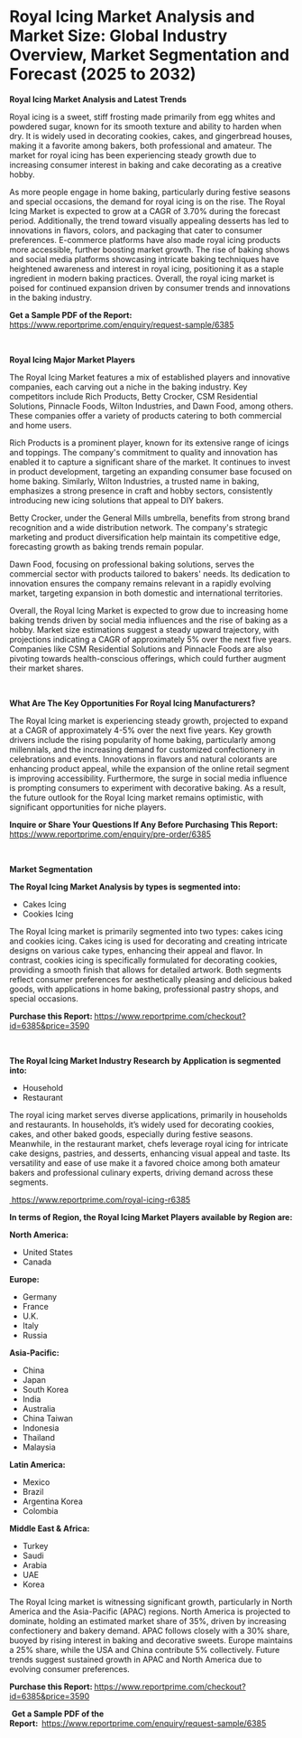<p><h1>Royal Icing Market Analysis and Market Size: Global Industry Overview, Market Segmentation and Forecast (2025 to 2032)</h1></p><p><strong>Royal Icing Market Analysis and Latest Trends</strong></p>
<p><p>Royal icing is a sweet, stiff frosting made primarily from egg whites and powdered sugar, known for its smooth texture and ability to harden when dry. It is widely used in decorating cookies, cakes, and gingerbread houses, making it a favorite among bakers, both professional and amateur. The market for royal icing has been experiencing steady growth due to increasing consumer interest in baking and cake decorating as a creative hobby. </p><p>As more people engage in home baking, particularly during festive seasons and special occasions, the demand for royal icing is on the rise. The Royal Icing Market is expected to grow at a CAGR of 3.70% during the forecast period. Additionally, the trend toward visually appealing desserts has led to innovations in flavors, colors, and packaging that cater to consumer preferences. E-commerce platforms have also made royal icing products more accessible, further boosting market growth. The rise of baking shows and social media platforms showcasing intricate baking techniques have heightened awareness and interest in royal icing, positioning it as a staple ingredient in modern baking practices. Overall, the royal icing market is poised for continued expansion driven by consumer trends and innovations in the baking industry.</p></p>
<p><strong>Get a Sample PDF of the Report:&nbsp;</strong> <a href="https://www.reportprime.com/enquiry/request-sample/6385?utm_campaign=4428&utm_medium=2&utm_source=Github&utm_content=ia&utm_term=15052025&utm_id=royal-icing">https://www.reportprime.com/enquiry/request-sample/6385</a></p>
<p>&nbsp;</p>
<p><strong>Royal Icing Major Market Players</strong></p>
<p><p>The Royal Icing Market features a mix of established players and innovative companies, each carving out a niche in the baking industry. Key competitors include Rich Products, Betty Crocker, CSM Residential Solutions, Pinnacle Foods, Wilton Industries, and Dawn Food, among others. These companies offer a variety of products catering to both commercial and home users.</p><p>Rich Products is a prominent player, known for its extensive range of icings and toppings. The company's commitment to quality and innovation has enabled it to capture a significant share of the market. It continues to invest in product development, targeting an expanding consumer base focused on home baking. Similarly, Wilton Industries, a trusted name in baking, emphasizes a strong presence in craft and hobby sectors, consistently introducing new icing solutions that appeal to DIY bakers.</p><p>Betty Crocker, under the General Mills umbrella, benefits from strong brand recognition and a wide distribution network. The company's strategic marketing and product diversification help maintain its competitive edge, forecasting growth as baking trends remain popular.</p><p>Dawn Food, focusing on professional baking solutions, serves the commercial sector with products tailored to bakers' needs. Its dedication to innovation ensures the company remains relevant in a rapidly evolving market, targeting expansion in both domestic and international territories.</p><p>Overall, the Royal Icing Market is expected to grow due to increasing home baking trends driven by social media influences and the rise of baking as a hobby. Market size estimations suggest a steady upward trajectory, with projections indicating a CAGR of approximately 5% over the next five years. Companies like CSM Residential Solutions and Pinnacle Foods are also pivoting towards health-conscious offerings, which could further augment their market shares.</p></p>
<p>&nbsp;</p>
<p><strong>What Are The Key Opportunities For Royal Icing Manufacturers?</strong></p>
<p><p>The Royal Icing market is experiencing steady growth, projected to expand at a CAGR of approximately 4-5% over the next five years. Key growth drivers include the rising popularity of home baking, particularly among millennials, and the increasing demand for customized confectionery in celebrations and events. Innovations in flavors and natural colorants are enhancing product appeal, while the expansion of the online retail segment is improving accessibility. Furthermore, the surge in social media influence is prompting consumers to experiment with decorative baking. As a result, the future outlook for the Royal Icing market remains optimistic, with significant opportunities for niche players.</p></p>
<p><strong>Inquire or Share Your Questions If Any Before Purchasing This Report:</strong> <a href="https://www.reportprime.com/enquiry/pre-order/6385?utm_campaign=4428&utm_medium=2&utm_source=Github&utm_content=ia&utm_term=15052025&utm_id=royal-icing">https://www.reportprime.com/enquiry/pre-order/6385</a></p>
<p>&nbsp;</p>
<p><strong>Market Segmentation</strong></p>
<p><strong>The Royal Icing Market Analysis by types is segmented into:</strong></p>
<p><ul><li>Cakes Icing</li><li>Cookies Icing</li></ul></p>
<p><p>The Royal Icing market is primarily segmented into two types: cakes icing and cookies icing. Cakes icing is used for decorating and creating intricate designs on various cake types, enhancing their appeal and flavor. In contrast, cookies icing is specifically formulated for decorating cookies, providing a smooth finish that allows for detailed artwork. Both segments reflect consumer preferences for aesthetically pleasing and delicious baked goods, with applications in home baking, professional pastry shops, and special occasions.</p></p>
<p><strong>Purchase this Report:&nbsp;</strong><a href="https://www.reportprime.com/checkout?id=6385&price=3590&utm_campaign=4428&utm_medium=2&utm_source=Github&utm_content=ia&utm_term=15052025&utm_id=royal-icing">https://www.reportprime.com/checkout?id=6385&price=3590</a></p>
<p>&nbsp;</p>
<p><strong>The Royal Icing Market Industry Research by Application is segmented into:</strong></p>
<p><ul><li>Household</li><li>Restaurant</li></ul></p>
<p><p>The royal icing market serves diverse applications, primarily in households and restaurants. In households, it’s widely used for decorating cookies, cakes, and other baked goods, especially during festive seasons. Meanwhile, in the restaurant market, chefs leverage royal icing for intricate cake designs, pastries, and desserts, enhancing visual appeal and taste. Its versatility and ease of use make it a favored choice among both amateur bakers and professional culinary experts, driving demand across these segments.</p></p>
<p><a href="https://www.reportprime.com/royal-icing-r6385?utm_campaign=4428&utm_medium=2&utm_source=Github&utm_content=ia&utm_term=15052025&utm_id=royal-icing">&nbsp;https://www.reportprime.com/royal-icing-r6385</a></p>
<p><strong>In terms of Region, the Royal Icing Market Players available by Region are:</strong></p>
<p>
    <p> <strong> North America: </strong>
        <ul>
            <li>United States</li>
            <li>Canada</li>
        </ul>
        </p> 
    <p> <strong> Europe: </strong>
        <ul>
            <li>Germany</li>
            <li>France</li>
            <li>U.K.</li>
            <li>Italy</li>
            <li>Russia</li>
        </ul>
        </p> 
    <p> <strong> Asia-Pacific: </strong>
        <ul>
            <li>China</li>
            <li>Japan</li>
            <li>South Korea</li>
            <li>India</li>
            <li>Australia</li>
            <li>China Taiwan</li>
            <li>Indonesia</li>
            <li>Thailand</li>
            <li>Malaysia</li>
        </ul>
        </p> 
    <p> <strong> Latin America: </strong>
        <ul>
            <li>Mexico</li>
            <li>Brazil</li>
            <li>Argentina Korea</li>
            <li>Colombia</li>
        </ul>
        </p> 
    <p> <strong> Middle East & Africa: </strong>
        <ul>
            <li>Turkey</li>
            <li>Saudi</li>
            <li>Arabia</li>
            <li>UAE</li>
            <li>Korea</li>
        </ul>
    </p>
    </p>
<p><p>The Royal Icing market is witnessing significant growth, particularly in North America and the Asia-Pacific (APAC) regions. North America is projected to dominate, holding an estimated market share of 35%, driven by increasing confectionery and bakery demand. APAC follows closely with a 30% share, buoyed by rising interest in baking and decorative sweets. Europe maintains a 25% share, while the USA and China contribute 5% collectively. Future trends suggest sustained growth in APAC and North America due to evolving consumer preferences.</p></p>
<p><strong>Purchase this Report: </strong><a href="https://www.reportprime.com/checkout?id=6385&price=3590&utm_campaign=4428&utm_medium=2&utm_source=Github&utm_content=ia&utm_term=15052025&utm_id=royal-icing">https://www.reportprime.com/checkout?id=6385&price=3590</a></p>
<p>&nbsp;<strong>Get a Sample PDF of the Report:&nbsp;&nbsp;</strong><a href="https://www.reportprime.com/enquiry/request-sample/6385?utm_campaign=4428&utm_medium=2&utm_source=Github&utm_content=ia&utm_term=15052025&utm_id=royal-icing">https://www.reportprime.com/enquiry/request-sample/6385</a></p>
<p><strong></strong></p>
<p><p></p><p></p><p></p></p>